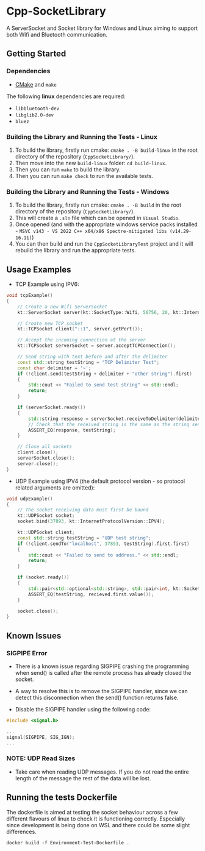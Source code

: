 # Cpp-SocketLibrary

A ServerSocket and Socket library for Windows and Linux aiming to support both Wifi and Bluetooth communication.

## Getting Started

### Dependencies

- [CMake](https://cmake.org/download/) and `make`

The following **linux** dependencies are required:
- `libbluetooth-dev`
- `libglib2.0-dev`
- `bluez`

### Building the Library and Running the Tests - Linux

1. To build the library, firstly run cmake: `cmake . -B build-linux` in the root directory of the repository (`CppSocketLibrary/`).
2. Then move into the new `build-linux` folder: `cd build-linux`.
3. Then you can run `make` to build the library.
4. Then you can run `make check` to run the available tests.

### Building the Library and Running the Tests - Windows

1. To build the library, firstly run cmake: `cmake . -B build` in the root directory of the repository (`CppSocketLibrary/`).
2. This will create a `.sln` file which can be opened in `Visual Studio`.
3. Once opened (and with the appropriate windows service packs installed - `MSVC v143 - VS 2022 C++ x64/x86 Spectre-mitigated libs (v14.29-16.11)`)
4. You can then build and run the `CppSocketLibraryTest` project and it will rebuild the library and run the appropriate tests.

## Usage Examples

- TCP Example using IPV6:

```cpp
void tcpExample()
{
    // Create a new Wifi ServerSocket
    kt::ServerSocket server(kt::SocketType::Wifi, 56756, 20, kt::InternetProtocolVersion::IPV6);

    // Create new TCP socket
    kt::TCPSocket client("::1", server.getPort());

    // Accept the incoming connection at the server
    kt::TCPSocket serverSocket = server.acceptTCPConnection();

    // Send string with text before and after the delimiter
    const std::string testString = "TCP Delimiter Test";
    const char delimiter = '~';
    if (!client.send(testString + delimiter + "other string").first)
    {
        std::cout << "Failed to send test string" << std::endl;
        return;
    }

    if (serverSocket.ready())
    {
        std::string response = serverSocket.receiveToDelimiter(delimiter);
        // Check that the received string is the same as the string sent by the client
        ASSERT_EQ(response, testString);
    }

    // Close all sockets
    client.close();
    serverSocket.close();
    server.close();
}
```

- UDP Example using IPV4 (the default protocol version - so protocol related arguments are omitted):

```cpp
void udpExample() 
{
    // The socket receiving data must first be bound
    kt::UDPSocket socket;
    socket.bind(37893, kt::InternetProtocolVersion::IPV4);

    kt::UDPSocket client;
    const std::string testString = "UDP test string";
    if (!client.sendTo("localhost", 37893, testString).first.first)
    {
        std::cout << "Failed to send to address." << std::endl;
        return;
    }

    if (socket.ready())
    {
        std::pair<std::optional<std::string>, std::pair<int, kt::SocketAddress>> recieved = socket.receiveFrom(testString.size());
        ASSERT_EQ(testString, recieved.first.value());
    }

    socket.close();
}
```

## Known Issues

### SIGPIPE Error

- There is a known issue regarding SIGPIPE crashing the programming when send() is called after the remote process has already closed the socket.
- A way to resolve this is to remove the SIGPIPE handler, since we can detect this disconnection when the send() function returns false.

- Disable the SIGPIPE handler using the following code:

```cpp
#include <signal.h>

...
signal(SIGPIPE, SIG_IGN);
...

```

### NOTE: UDP Read Sizes

- Take care when reading UDP messages. If you do not read the entire length of the message the rest of the data will be lost.

## Running the tests Dockerfile

The dockerfile is aimed at testing the socket behaviour across a few different flavours of linux to check it is functioning correctly. Especially since development is being done on WSL and there could be some slight differences.

`docker build -f Environment-Test-Dockerfile .`
